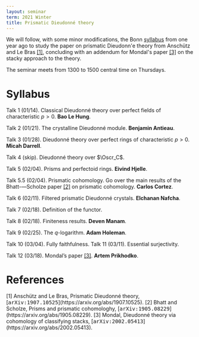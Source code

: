 ```yaml
---
layout: seminar
term: 2021 Winter
title: Prismatic Dieudonné theory
---
```

<div style="display:none">
$
\newcommand\A{\mathrm{A}}
\newcommand\C{\mathrm{C}}
\newcommand\D{\mathrm{D}}
\newcommand\E{\mathrm{E}}
\newcommand\F{\mathrm{F}}
\newcommand\G{\mathrm{G}}
\newcommand\H{\mathrm{H}}
\newcommand\h{\mathrm{h}}
\newcommand\K{\mathrm{K}}
\newcommand\L{\mathrm{L}}
\newcommand\M{\mathrm{M}}
\newcommand\t{\mathrm{t}}
\newcommand{\bA}{\mathbf{A}}
\newcommand{\bG}{\mathbf{G}}
\newcommand{\bH}{\mathbf{H}}
\newcommand{\bT}{\mathbf{T}}
\newcommand{\bW}{\mathbf{W}}
\newcommand{\Gm}{\bG_m}
\newcommand\Ascr{\mathcal{A}}
\newcommand\Cscr{\mathcal{C}}
\newcommand\Dscr{\mathcal{D}}
\newcommand\Escr{\mathcal{E}}
\newcommand\Kscr{\mathcal{K}}
\newcommand\Lscr{\mathcal{L}}
\newcommand\Oscr{\mathcal{O}}
\newcommand\Perfscr{\mathcal{P}\mathrm{erf}}
\newcommand\Acscr{\mathcal{A}\mathrm{c}}
\newcommand\heart{\heartsuit}
\newcommand\cn{\mathrm{cn}}
\newcommand\op{\mathrm{op}}
\newcommand\gr{\mathrm{gr}}
\newcommand\Gr{\mathrm{Gr}}
\newcommand\fil{\mathrm{fil}}
\newcommand\Ho{\mathrm{Ho}}
\newcommand\dR{\mathrm{dR}}
\newcommand\HH{\mathrm{HH}}
\newcommand\HC{\mathrm{HC}}
\newcommand\HP{\mathrm{HP}}
\newcommand\TC{\mathrm{TC}}
\newcommand{\bMap}{\mathbf{Map}}
\newcommand{\End}{\mathrm{End}}
\newcommand{\Mod}{\mathrm{Mod}}
\newcommand{\coMod}{\mathrm{coMod}}
\newcommand{\Fun}{\mathrm{Fun}}
\newcommand{\bMap}{\mathbf{Map}}
\newcommand\bE{\mathbf{E}}
\newcommand\bZ{\mathbf{Z}}
\newcommand\bAM{\mathbf{AM}}
\newcommand\bLM{\mathbf{LM}}
\newcommand\Spec{\mathrm{Spec}}
\newcommand\CAlg{\mathrm{CAlg}}
\newcommand\aCAlg{\mathfrak{a}\CAlg}
\newcommand\dCAlg{\mathfrak{d}\CAlg}
$
</div>

We will follow, with some minor modifications, the Bonn
[syllabus](https://www.math.uni-bonn.de/people/scholze/ARGOS_WS1920.pdf) from one year ago to study the paper on
prismatic Dieudonn\'e theory from Anschütz and Le Bras [\[1\]](#alb), concluding with an addendum for
Mondal's paper [\[3\]](#mondal) on the stacky approach to the theory.

The seminar meets from 1300 to 1500 central time on Thursdays.

# Syllabus

Talk 1 (01/14). Classical Dieudonné theory over perfect fields of characteristic $p>0$. **Bao Le Hung**.

Talk 2 (01/21). The crystalline Dieudonné module. **Benjamin Antieau**.

Talk 3 (01/28). Dieudonné theory over perfect rings of characteristic $p>0$.
**Micah Darrell**.

Talk 4 (skip). Dieudonné theory over $\Oscr_C$.

Talk 5 (02/04). Prisms and perfectoid rings. **Eivind Hjelle**.

Talk 5.5 (02/04). Prismatic cohomology. Go over the main results of the Bhatt-—Scholze paper [\[2\]](#bs) on prismatic cohomology. **Carlos Cortez**.

Talk 6 (02/11). Filtered prismatic Dieudonné crystals. **Elchanan Nafcha**.

Talk 7 (02/18). Definition of the functor.

Talk 8 (02/18). Finiteness results. **Deven Manam**.

Talk 9 (02/25). The $q$-logarithm. **Adam Holeman**.

Talk 10 (03/04). Fully faithfulness.
Talk 11 (03/11). Essential surjectivity.

Talk 12 (03/18). Mondal’s paper [\[3\]](#mondal). **Artem Prikhodko**.

# References


<span id="alb">
[1] Anschütz and Le Bras, Prismatic Dieudonné theory, [<tt>arXiv:1907.10525</tt>](https://arxiv.org/abs/1907.10525).
</span>

<span id="bs">
[2] Bhatt and Scholze, Prisms and prismatic cohomologhy,
    [<tt>arXiv:1905.08229</tt>](https://arxiv.org/abs/1905.08229).
</span>

<span id="mondal">
[3] Mondal, Dieudonné theory via cohomology of classifying stacks,
[<tt>arXiv:2002.05413</tt>](https://arxiv.org/abs/2002.05413).
</span>

<!--
<span id="tv-simpliciales">
[9] Toën, Vezzosi, *Algèbres simpliciales S1-équivariantes, théorie de de Rham et théorèmes HKR multiplicatifs*,
Compos. Math. **147** (2011), no. 6, 1979–2000.
</span>
-->



